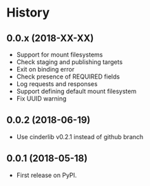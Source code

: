 # History


## 0.0.x (2018-XX-XX)

- Support for mount filesystems
- Check staging and publishing targets
- Exit on binding error
- Check presence of REQUIRED fields
- Log requests and responses
- Support defining default mount filesystem
- Fix UUID warning


## 0.0.2 (2018-06-19)

* Use cinderlib v0.2.1 instead of github branch


## 0.0.1 (2018-05-18)

* First release on PyPI.
